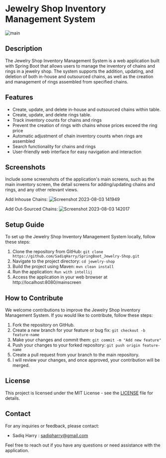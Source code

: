# Jewelry Shop Inventory Management System

![main](https://github.com/SadiqHarry/SpringBoot_Jewerly_Shop/assets/116308353/4bc40c1c-d5ab-4901-9851-4387b094d73d)

## Description

The Jewelry Shop Inventory Management System is a web application built with Spring Boot that allows users to manage the inventory of chains and rings in a jewelry shop. The system supports the addition, updating, and deletion of both in-house and outsourced chains, as well as the creation and management of rings assembled from specified chains.

## Features

- Create, update, and delete in-house and outsourced chains within table.
- Create, update, and delete rings table.
- Track inventory counts for chains and rings
- Prevent the creation of rings with chains whose prices exceed the ring price
- Automatic adjustment of chain inventory counts when rings are assembled
- Search functionality for chains and rings
- User-friendly web interface for easy navigation and interaction

## Screenshots

Include some screenshots of the application's main screens, such as the main inventory screen, the detail screens for adding/updating chains and rings, and any other relevant views.

Add Inhouse Chains:
![Screenshot 2023-08-03 141949](https://github.com/SadiqHarry/SpringBoot_Jewerly_Shop/assets/116308353/f2e77a26-a147-4f1a-a993-1b26362f8018)

Add Out-Sourced Chains:
![Screenshot 2023-08-03 142017](https://github.com/SadiqHarry/SpringBoot_Jewerly_Shop/assets/116308353/2357d190-bf1f-45c9-bd3c-aaa2b4c64353)



## Setup Guide

To set up the Jewelry Shop Inventory Management System locally, follow these steps:

1. Clone the repository from GitHub: `git clone https://github.com/SadiqHarry/SpringBoot_Jewelry-Shop.git`
2. Navigate to the project directory: `cd jewelry-shop`
3. Build the project using Maven: `mvn clean install`
4. Run the application: `Run with intellij`
5. Access the application in your web browser at http://localhost:8080/mainscreen

## How to Contribute

We welcome contributions to improve the Jewelry Shop Inventory Management System. If you would like to contribute, follow these steps:

1. Fork the repository on GitHub.
2. Create a new branch for your feature or bug fix: `git checkout -b feature-name`
3. Make your changes and commit them: `git commit -m "Add new feature"`
4. Push your changes to your forked repository: `git push origin feature-name`
5. Create a pull request from your branch to the main repository.
6. I will review your changes, and once approved, your contribution will be merged.

## License

This project is licensed under the MIT License - see the [LICENSE](LICENSE) file for details.

## Contact

For any inquiries or feedback, please contact:

- Sadiq Harry : sadiqharry@gmail.com

Feel free to reach out if you have any questions or need assistance with the application.
